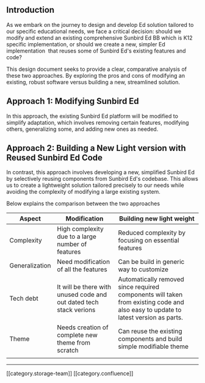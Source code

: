 
## Introduction
As we embark on the journey to design and develop Ed solution tailored to our specific educational needs, we face a critical decision: should we modify and extend an existing comprehensive Sunbird Ed BB which is K12 specific implementation, or should we create a new, simpler Ed implementation  that reuses some of Sunbird Ed's existing features and code?

This design document seeks to provide a clear, comparative analysis of these two approaches. By exploring the pros and cons of modifying an existing, robust software versus building a new, streamlined solution.


## Approach 1: Modifying Sunbird Ed
In this approach, the existing Sunbird Ed platform will be modified to simplify adaptation, which involves removing certain features, modifying others, generalizing some, and adding new ones as needed.


## Approach 2: Building a New Light version with Reused Sunbird Ed Code
In contrast, this approach involves developing a new, simplified Sunbird Ed by selectively reusing components from Sunbird Ed's codebase. This allows us to create a lightweight solution tailored precisely to our needs while avoiding the complexity of modifying a large existing system.



Below explains the comparison between the two approaches





|  **Aspect**  |  **Modification**  |  **Building new light weight**  | 
|  --- |  --- |  --- | 
| Complexity | High complexity due to a large number of features | Reduced complexity by focusing on essential features  | 
| Generalization | Need modification of all the features | Can be build in generic way to customize | 
| Tech debt | It will be there with unused code and out dated tech stack verions | Automatically removed since required components will taken from existing code and also easy to update to latest version as parts. | 
| Theme | Needs creation of complete new theme from scratch | Can reuse the existing components and build simple modifiable theme | 
|  |  |  | 



*****

[[category.storage-team]] 
[[category.confluence]] 
